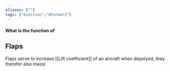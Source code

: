 ```yaml
---
aliases: [""]
tags: ["Question","QFormat3"]
---
```


#### What is the function of
## Flaps
Flaps serve to increase [[Lift coefficient]] of an aircraft when depolyed, they therefor also massi